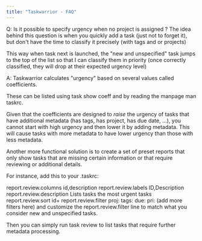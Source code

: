 ```yaml
---
title: "Taskwarrior - FAQ"
---
```


Q: Is it possible to specify urgency when no project is assigned ?
The idea behind this question is when you quickly add a task (just not to forget it), but don't have the time to classify it precisely (with tags and or projects)

This way when task next is launched, the "new and unspecified" task jumps to the top of the list so that I can classify them in priority (once correctly classified, they will drop at their expected urgency level)

A: Taskwarrior calculates "urgency" based on several values called coefficients.

These can be listed using task show coeff and by reading the manpage man taskrc.

Given that the coefficients are designed to *raise* the urgency of tasks that have additional metadata (has tags, has project, has due date, ...), you cannot start with high urgency and then lower it by adding metadata. This will cause tasks with more metadata to have lower urgency than those with less metadata.

Another more functional solution is to create a set of preset reports that only show tasks that are missing certain information or that require reviewing or additional details.

For instance, add this to your .taskrc:

report.review.columns             id,description
report.review.labels              ID,Description
report.review.description         Lists tasks the most urgent tasks
report.review.sort                id+
report.review.filter              proj: tags: due: pri: (add more filters here)
and customize the report.review.filter line to match what you consider new and unspecified tasks.

Then you can simply run task review to list tasks that require further metadata processing.

